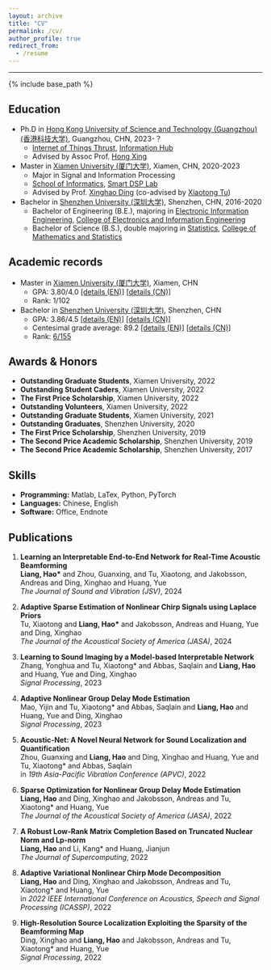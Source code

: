 ```yaml
---
layout: archive
title: "CV"
permalink: /cv/
author_profile: true
redirect_from:
  - /resume
---
```


***

{% include base_path %}

Education
------
* Ph.D in [Hong Kong University of Science and Technology (Guangzhou) (香港科技大学)](https://www.xmu.edu.cn/), Guangzhou, CHN, 2023-？
  * [Internet of Things Thrust](https://www.hkust-gz.edu.cn/academics/hubs-and-thrust-areas/information-hub/internet-of-things/), [Information Hub](https://www.hkust-gz.edu.cn/academics/hubs-and-thrust-areas/information-hub/)
  * Advised by Assoc Prof. [Hong Xing](https://scholar.google.com/citations?user=rfhrifoAAAAJ&hl=zh-CN&oi=ao)
* Master in [Xiamen University (厦门大学)](https://www.xmu.edu.cn/), Xiamen, CHN, 2020-2023 
  * Major in Signal and Information Processing
  * [School of Informatics](https://informatics.xmu.edu.cn/), [Smart DSP Lab](https://xmu-smartdsp.github.io/index.html)
  * Advised by Prof. [Xinghao Ding](https://scholar.google.com/citations?user=k5hVBfMAAAAJ&hl=zh-CN&oi=ao) (co-advised by [Xiaotong Tu](https://tormii.github.io/))
* Bachelor in [Shenzhen University (深圳大学)](https://www.szu.edu.cn/), Shenzhen, CHN, 2016-2020
  * Bachelor of Engineering (B.E.), majoring in [Electronic Information Engineering](https://hauliang.github.io/files/B-E.pdf), [College of Electronics and Information Engineering](https://en.szu.edu.cn/info/1017/1028.htm)
  * Bachelor of Science (B.S.), double majoring in [Statistics](https://hauliang.github.io/files/B-S.pdf), [College of Mathematics and Statistics](https://en.szu.edu.cn/info/1017/1027.htm)

Academic records
------
* Master in [Xiamen University (厦门大学)](https://www.xmu.edu.cn/), Xiamen, CHN
  * GPA: 3.80/4.0 [[details (EN)]](https://hauliang.github.io/files/XMU-GPA-EN.pdf) [[details (CN)]](https://hauliang.github.io/files/XMU-GPA-CN.pdf) 
  * Rank: 1/102
* Bachelor in [Shenzhen University (深圳大学)](https://www.szu.edu.cn/), Shenzhen, CHN
  * GPA: 3.86/4.5 [[details (EN)]](https://hauliang.github.io/files/SZU-GPA-EN.pdf) [[details (CN)]](https://hauliang.github.io/files/SZU-GPA-CN.pdf) 
  * Centesimal grade average: 89.2 [[details (EN)]](https://hauliang.github.io/files/SZU-average-grade-EN.pdf) [[details (CN)]](https://hauliang.github.io/files/SZU-average-grade-CN.pdf) 
  * Rank: [6/155](https://hauliang.github.io/files/SZU-rank.pdf) 

Awards & Honors
------
* **Outstanding Graduate Students**, Xiamen University, 2022
* **Outstanding Student Caders**, Xiamen University, 2022
* **The First Price Scholarship**, Xiamen University, 2022
* **Outstanding Volunteers**, Xiamen University, 2022
* **Outstanding Graduate Students**, Xiamen University, 2021
* **Outstanding Graduates**, Shenzhen University, 2020
* **The First Price Scholarship**, Shenzhen University, 2019
* **The Second Price Academic Scholarship**, Shenzhen University, 2019
* **The Second Price Academic Scholarship**, Shenzhen University, 2017

Skills
------
* **Programming:** Matlab, LaTex, Python, PyTorch
* **Languages:** Chinese, English
* **Software:** Office, Endnote

Publications
------
<ol>
<li><p> <b>Learning an Interpretable End-to-End Network for Real-Time Acoustic Beamforming</b><br>
<b>Liang, Hao*</b> and Zhou, Guanxing, and Tu, Xiaotong, and Jakobsson, Andreas and Ding, Xinghao and Huang, Yue<br>
<i>The Journal of Sound and Vibration (JSV)</i>, 2024 <br>
</p>
</li>

<li><p> <b>Adaptive Sparse Estimation of Nonlinear Chirp Signals using Laplace Priors</b><br>
Tu, Xiaotong and <b>Liang, Hao*</b> and Jakobsson, Andreas and Huang, Yue and Ding, Xinghao<br>
<i>The Journal of the Acoustical Society of America (JASA)</i>, 2024 <br>
</p>
</li>


<li><p> <b>Learning to Sound Imaging by a Model-based Interpretable Network</b><br>
Zhang, Yonghua and Tu, Xiaotong* and Abbas, Saqlain and <b>Liang, Hao</b> and Huang, Yue and Ding, Xinghao<br>
<i>Signal Processing</i>, 2023 <br>
</p>
</li>

<li><p> <b>Adaptive Nonlinear Group Delay Mode Estimation</b><br>
Mao, Yijin and Tu, Xiaotong* and Abbas, Saqlain and <b>Liang, Hao</b> and Huang, Yue and Ding, Xinghao<br>
<i>Signal Processing</i>, 2023 <br>
</p>
</li>

<li><p> <b>Acoustic-Net: A Novel Neural Network for Sound Localization and Quantification</b><br>
Zhou, Guanxing and <b>Liang, Hao</b> and Ding, Xinghao and Huang, Yue and Tu, Xiaotong* and Abbas, Saqlain<br>
in <i>19th Asia-Pacific Vibration Conference (APVC)</i>, 2022 <br>
</p>
</li>

<li><p> <b>Sparse Optimization for Nonlinear Group Delay Mode Estimation</b><br>
<b>Liang, Hao</b> and Ding, Xinghao and Jakobsson, Andreas and Tu, Xiaotong* and Huang, Yue<br>
<i>The Journal of the Acoustical Society of America (JASA)</i>, 2022 <br>
</p>
</li>

<li><p> <b>A Robust Low-Rank Matrix Completion Based on Truncated Nuclear Norm and Lp-norm</b><br>
<b>Liang, Hao </b>and Li, Kang* and Huang, Jianjun<br>
<i>The Journal of Supercomputing</i>, 2022 <br>


<li><p> <b>Adaptive Variational Nonlinear Chirp Mode Decomposition</b><br>
<b>Liang, Hao </b>and Ding, Xinghao and Jakobsson, Andreas and Tu, Xiaotong* and Huang, Yue<br>
in <i>2022 IEEE International Conference on Acoustics, Speech and Signal Processing (ICASSP)</i>, 2022 <br>

<li><p> <b>High-Resolution Source Localization Exploiting the Sparsity of the Beamforming Map</b><br>
Ding, Xinghao and <b>Liang, Hao</b> and Jakobsson, Andreas and Tu, Xiaotong* and Huang, Yue<br>
<i>Signal Processing</i>, 2022 <br>

